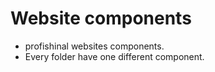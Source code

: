 # Website components
- profishinal websites components.
- Every folder have one different component.

